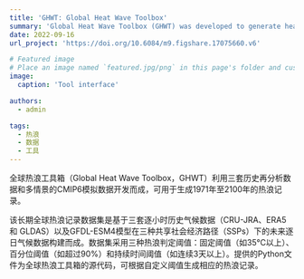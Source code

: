 ```yaml
---
title: 'GHWT: Global Heat Wave Toolbox'
summary: 'Global Heat Wave Toolbox (GHWT) was developed to generate heat wave matrix from 1971 to 2100.'
date: 2022-09-16
url_project: 'https://doi.org/10.6084/m9.figshare.17075660.v6'

# Featured image
# Place an image named `featured.jpg/png` in this page's folder and customize its options here.
image:
  caption: 'Tool interface'

authors:
  - admin

tags:
  - 热浪
  - 数据
  - 工具
---
```


全球热浪工具箱（Global Heat Wave Toolbox，GHWT）利用三套历史再分析数据和多情景的CMIP6模拟数据开发而成，可用于生成1971年至2100年的热浪记录。

该长期全球热浪记录数据集是基于三套逐小时历史气候数据（CRU-JRA、ERA5 和 GLDAS）以及GFDL-ESM4模型在三种共享社会经济路径（SSPs）下的未来逐日气候数据构建而成。数据集采用三种热浪判定阈值：固定阈值（如35°C以上）、百分位阈值（如超过90%）和持续时间阈值（如连续3天以上）。提供的Python文件为全球热浪工具箱的源代码，可根据自定义阈值生成相应的热浪记录。